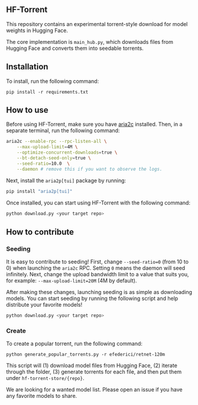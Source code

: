 ## HF-Torrent

This repository contains an experimental torrent-style download for model weights in Hugging Face.

The core implementation is `main_hub.py`, which downloads files from Hugging Face and converts them into seedable torrents.

## Installation

To install, run the following command:

`pip install -r requirements.txt`

## How to use

Before using HF-Torrent, make sure you have [aria2c](https://aria2.github.io/) installed. Then, in a separate terminal, run the following command:

```bash
aria2c --enable-rpc --rpc-listen-all \
    --max-upload-limit=4M \
    --optimize-concurrent-downloads=true \
    --bt-detach-seed-only=true \
    --seed-ratio=10.0  \
    --daemon # remove this if you want to observe the logs.

```

Next, install the `aria2p[tui]` package by running:

```bash
pip install "aria2p[tui]"

```

Once installed, you can start using HF-Torrent with the following command:

```bash
python download.py <your target repo>

```

## How to contribute

### Seeding

It is easy to contribute to seeding! First, change `--seed-ratio=0` (from 10 to 0) when launching the `aria2c` RPC. Setting `0` means the daemon will seed infinitely.
Next, change the upload bandwidth limit to a value that suits you, for example: `--max-upload-limit=20M` (4M by default).

After making these changes, launching seeding is as simple as downloading models. You can start seeding by running the following script and help distribute your favorite models!

```bash
python download.py <your target repo>

```

### Create

To create a popular torrent, run the following command:

`python generate_popular_torrents.py -r efederici/retnet-120m`

This script will (1) download model files from Hugging Face, (2) iterate through the folder, (3) generate torrents for each file, and then put them under `hf-torrent-store/{repo}`.

We are looking for a wanted model list. Please open an issue if you have any favorite models to share.